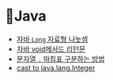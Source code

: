 # 🦕Java
- [자바 `Long` 자료형 나눗셈](./long.md)
- [자바 void메서드 리턴문](./void-return.md)
- [문자열 `.` 마침표 구분하는 방법](./split.md)
- [cast to java.lang.Integer](./cast-error.md)

